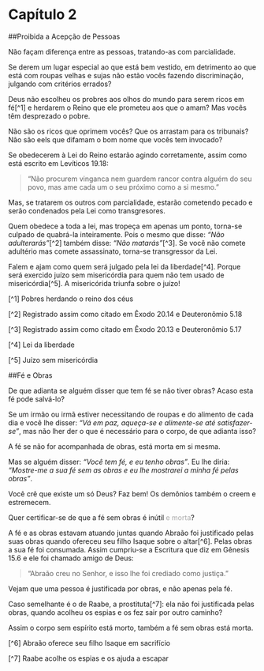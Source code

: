 # Capítulo 2

##Proibida a Acepção de Pessoas

Não façam diferença entre as pessoas, tratando-as com parcialidade.

Se derem um lugar especial ao que está bem vestido, em detrimento ao que está com roupas velhas e sujas não estão vocês fazendo discriminação, julgando com critérios errados?

Deus não escolheu os probres aos olhos do mundo para serem ricos em fé[^1] e herdarem o Reino que ele prometeu aos que o amam? Mas vocês têm desprezado o pobre.

Não são os ricos que oprimem vocês? Que os arrastam para os tribunais? Não são eels que difamam o bom nome que vocês tem invocado?

Se obedecerem à Lei do Reino estarão agindo corretamente, assim como está escrito em Levíticos 19.18:

> “Não procurem vinganca nem guardem rancor contra alguém do seu povo, mas ame cada um o seu próximo como a si mesmo.”

Mas, se tratarem os outros com parcialidade, estarão cometendo pecado e serão condenados pela Lei como transgresores.

Quem obedece a toda a lei, mas tropeça em apenas um ponto, torna-se culpado de quabrá-la inteiramente. Pois o mesmo que disse: <cite>“Não adulterarás”</cite>[^2] também disse: <cite>“Não matarás”</cite>[^3]. Se você não comete adultério mas comete assassinato, torna-se transgressor da Lei.

Falem e ajam como quem será julgado pela lei da liberdade[^4]. Porque será exercido juízo sem misericórdia para quem não tem usado de misericórdia[^5]. A misericórida  triunfa sobre o juízo!

[^1] Pobres herdando o reino dos céus

[^2] Registrado assim como citado em Êxodo 20.14 e Deuteronômio 5.18

[^3] Registrado assim como citado em Êxodo 20.13 e Deuteronômio 5.17

[^4] Lei da liberdade

[^5] Juízo sem misericórdia

##Fé e Obras

De que adianta se alguém disser que tem fé se não tiver obras? Acaso esta fé pode salvá-lo?

Se um irmão ou irmã estiver necessitando de roupas e do alimento de cada dia e você lhe disser: *“Vá em paz, aqueça-se e alimente-se até satisfazer-se”*, mas não lher der o que é necessário para o corpo, de que adianta isso?

A fé se não for acompanhada de obras, está morta em si mesma.

Mas se alguém disser: *“Você tem fé, e eu tenho obras”*. Eu lhe diria: *“Mostre-me a sua fé sem as obras e eu lhe mostrarei a minha fé pelas obras”*.

Você crê que existe um só Deus? Faz bem! Os demônios também o creem e estremecem.

Quer certificar-se de que a fé sem obras é inútil <font color="darkgray"> e morta</font>?

A fé e as obras estavam atuando juntas quando Abraão foi justificado pelas suas obras quando ofereceu seu filho Isaque sobre o altar[^6]. Pelas obras a sua fé foi consumada. Assim cumpriu-se a Escritura que diz em Gênesis 15.6 e ele foi chamado amigo de Deus:

> “Abraão creu no Senhor, e isso lhe foi crediado como justiça.”

Vejam que uma pessoa é justificada por obras, e não apenas pela fé.

Caso semelhante é o de Raabe, a prostituta[^7]: ela não foi justificada pelas obras, quando acolheu os espias e os fez sair por outro caminho?

Assim o corpo sem espírito está morto, também a fé sem obras está morta.

[^6] Abraão oferece seu filho Isaque em sacrifício

[^7] Raabe acolhe os espias e os ajuda a escapar